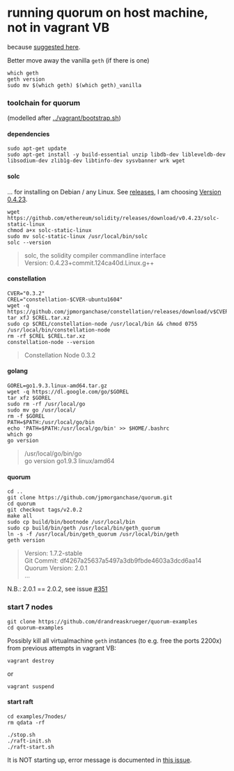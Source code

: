 # running quorum on host machine, not in vagrant VB
because [suggested here](https://github.com/jpmorganchase/quorum/issues/346).

Better move away the vanilla `geth` (if there is one)
```
which geth
geth version
sudo mv $(which geth) $(which geth)_vanilla
```

### toolchain for quorum
(modelled after [../vagrant/bootstrap.sh](../vagrant/bootstrap.sh))

#### dependencies
```
sudo apt-get update
sudo apt-get install -y build-essential unzip libdb-dev libleveldb-dev libsodium-dev zlib1g-dev libtinfo-dev sysvbanner wrk wget
```

#### solc
... for installing on Debian / any Linux.  See [releases](https://github.com/ethereum/solidity/releases), I am choosing [Version 0.4.23](https://github.com/ethereum/solidity/releases/tag/v0.4.23).

```
wget https://github.com/ethereum/solidity/releases/download/v0.4.23/solc-static-linux
chmod a+x solc-static-linux
sudo mv solc-static-linux /usr/local/bin/solc
solc --version
```
> solc, the solidity compiler commandline interface  
> Version: 0.4.23+commit.124ca40d.Linux.g++  


#### constellation
```
CVER="0.3.2"
CREL="constellation-$CVER-ubuntu1604"
wget -q https://github.com/jpmorganchase/constellation/releases/download/v$CVER/$CREL.tar.xz
tar xfJ $CREL.tar.xz
sudo cp $CREL/constellation-node /usr/local/bin && chmod 0755 /usr/local/bin/constellation-node
rm -rf $CREL $CREL.tar.xz
constellation-node --version
```
> Constellation Node 0.3.2  

#### golang
```
GOREL=go1.9.3.linux-amd64.tar.gz
wget -q https://dl.google.com/go/$GOREL
tar xfz $GOREL
sudo rm -rf /usr/local/go
sudo mv go /usr/local/
rm -f $GOREL
PATH=$PATH:/usr/local/go/bin
echo 'PATH=$PATH:/usr/local/go/bin' >> $HOME/.bashrc
which go
go version
```
> /usr/local/go/bin/go  
> go version go1.9.3 linux/amd64


#### quorum

```
cd ..
git clone https://github.com/jpmorganchase/quorum.git
cd quorum
git checkout tags/v2.0.2
make all
sudo cp build/bin/bootnode /usr/local/bin
sudo cp build/bin/geth /usr/local/bin/geth_quorum
ln -s -f /usr/local/bin/geth_quorum /usr/local/bin/geth
geth version
```
> Version: 1.7.2-stable  
> Git Commit: df4267a25637a5497a3db9fbde4603a3dcd6aa14  
> Quorum Version: 2.0.1  
> ...

N.B.: 2.0.1 == 2.0.2, see issue [#351](https://github.com/jpmorganchase/quorum/issues/351)



### start 7 nodes

```
git clone https://github.com/drandreaskrueger/quorum-examples
cd quorum-examples
```

Possibly kill all virtualmachine `geth` instances (to e.g. free the ports 2200x) from previous attempts in vagrant VB:
```
vagrant destroy
```
or 
```
vagrant suspend
```

#### start raft
```
cd examples/7nodes/
rm qdata -rf

./stop.sh
./raft-init.sh
./raft-start.sh
```

It is NOT starting up, error message is documented in [this issue](https://github.com/jpmorganchase/quorum/issues/352).


